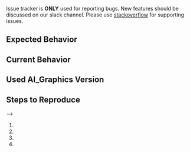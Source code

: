 Issue tracker is **ONLY** used for reporting bugs. New features should be discussed on our slack channel. Please use [stackoverflow](https://stackoverflow.com) for supporting issues.

<!--- Provide a general summary of the issue in the Title above -->

## Expected Behavior
<!--- Tell us what should happen -->

## Current Behavior
<!--- Tell us what happens instead of the expected behavior -->

## Used AI_Graphics Version
<!--- Write plugin's version information here. -->

## Steps to Reproduce
<!--- Provide a link to a live example, or an unambiguous set of steps to -->
<!--- reproduce this bug. Include code to reproduce, if relevant -->-->
<!--- Issue can't be fixed without it -->
1.
2.
3.
4.

